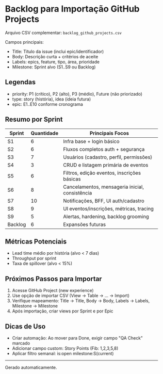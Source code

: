 # Backlog para Importação GitHub Projects

Arquivo CSV complementar: `backlog_github_projects.csv`

Campos principais:
- Title: Título da issue (inclui epic/identificador)
- Body: Descrição curta + critérios de aceite
- Labels: epics, feature, tipo, área, prioridade
- Milestone: Sprint alvo (S1..S9 ou Backlog)

## Legendas
- priority: P1 (crítico), P2 (alto), P3 (médio), Future (não priorizado)
- type: story (história), idea (ideia futura)
- epic: E1..E10 conforme cronograma

## Resumo por Sprint
| Sprint | Quantidade | Principais Focos |
|--------|-----------|------------------|
| S1 | 6 | Infra base + login básico |
| S2 | 6 | Fluxos completos auth + segurança |
| S3 | 7 | Usuários (cadastro, perfil, permissões) |
| S4 | 3 | CRUD e listagem primária de eventos |
| S5 | 6 | Filtros, edição eventos, inscrições básicas |
| S6 | 8 | Cancelamentos, mensageria inicial, consistência |
| S7 | 10 | Notificações, BFF, UI auth/cadastro |
| S8 | 9 | UI eventos/inscrições, métricas, tracing |
| S9 | 5 | Alertas, hardening, backlog grooming |
| Backlog | 6 | Expansões futuras |

## Métricas Potenciais
- Lead time médio por história (alvo < 7 dias)
- Throughput por sprint
- Taxa de spillover (alvo < 15%)

## Próximos Passos para Importar
1. Acesse GitHub Project (new experience)
2. Use opção de importar CSV (View → Table → ... → Import)
3. Verifique mapeamento: Title -> Title, Body -> Body, Labels -> Labels, Milestone -> Milestone
4. Após importação, criar views por Sprint e por Epic

## Dicas de Uso
- Criar automação: Ao mover para Done, exigir campo "QA Check" marcado
- Adicionar campo custom: Story Points (Fib: 1,2,3,5,8)
- Aplicar filtro semanal: is:open milestone:S(current)

---
Gerado automaticamente.
